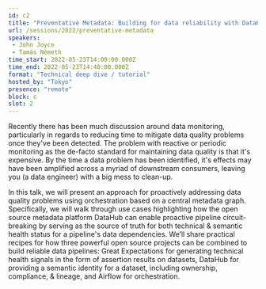 ```yaml
---
id: c2
title: "Preventative Metadata: Building for data reliability with DataHub, Airflow, & Great Expectations"
url: /sessions/2022/preventative-metadata
speakers:
 - John Joyce
 - Tamás Németh
time_start: 2022-05-23T14:00:00.000Z
time_end: 2022-05-23T14:40:00.000Z
format: "Technical deep dive / tutorial"
hosted_by: "Tokyo"
presence: "remote"
block: c
slot: 2
---
```


Recently there has been much discussion around data monitoring, particularly in regards to reducing time to mitigate data quality problems once they've been detected. The problem with reactive or periodic monitoring as the de-facto standard for maintaining data quality is that it's expensive. By the time a data problem has been identified, it's effects may have been amplified across a myriad of downstream consumers, leaving you (a data engineer) with a big mess to clean-up. 
 
 
 
 In this talk, we will present an approach for proactively addressing data quality problems using orchestration based on a central metadata graph. Specifically, we will walk through use cases highlighting how the open source metadata platform DataHub can enable proactive pipeline circuit-breaking by serving as the source of truth for both technical & semantic health status for a pipeline's data dependencies. We’ll share practical recipes for how three powerful open source projects can be combined to build reliable data pipelines: Great Expectations for generating technical health signals in the form of assertion results on datasets, DataHub for providing a semantic identity for a dataset, including ownership, compliance, & lineage, and Airflow for orchestration.